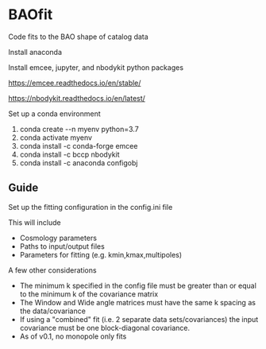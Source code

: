 # BAOfit
Code fits to the BAO shape of catalog data

Install anaconda

Install emcee, jupyter, and nbodykit python packages

https://emcee.readthedocs.io/en/stable/

https://nbodykit.readthedocs.io/en/latest/

Set up a conda environment

1. conda create --n myenv python=3.7
2. conda activate myenv
3. conda install -c conda-forge emcee
4. conda install -c bccp nbodykit
5. conda install -c anaconda configobj

## Guide

Set up the fitting configuration in the config.ini file

This will include 
* Cosmology parameters
* Paths to input/output files
* Parameters for fitting (e.g. kmin,kmax,multipoles)

A few other considerations
* The minimum k specified in the config file must be greater than or equal to the minimum k of the covariance matrix
* The Window and Wide angle matrices must have the same k spacing as the data/covariance
* If using a "combined" fit (i.e. 2 separate data sets/covariances) the input covariance must be one block-diagonal covariance.
* As of v0.1, no monopole only fits

